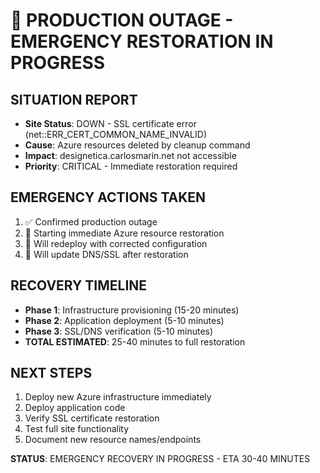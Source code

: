 # 🚨 PRODUCTION OUTAGE - EMERGENCY RESTORATION IN PROGRESS

## SITUATION REPORT

- **Site Status**: DOWN - SSL certificate error (net::ERR_CERT_COMMON_NAME_INVALID)
- **Cause**: Azure resources deleted by cleanup command
- **Impact**: designetica.carlosmarin.net not accessible
- **Priority**: CRITICAL - Immediate restoration required

## EMERGENCY ACTIONS TAKEN

1. ✅ Confirmed production outage
2. 🔄 Starting immediate Azure resource restoration
3. 🔄 Will redeploy with corrected configuration
4. 🔄 Will update DNS/SSL after restoration

## RECOVERY TIMELINE

- **Phase 1**: Infrastructure provisioning (15-20 minutes)
- **Phase 2**: Application deployment (5-10 minutes)
- **Phase 3**: SSL/DNS verification (5-10 minutes)
- **TOTAL ESTIMATED**: 25-40 minutes to full restoration

## NEXT STEPS

1. Deploy new Azure infrastructure immediately
2. Deploy application code
3. Verify SSL certificate restoration
4. Test full site functionality
5. Document new resource names/endpoints

**STATUS**: EMERGENCY RECOVERY IN PROGRESS - ETA 30-40 MINUTES
